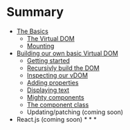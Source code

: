 # Summary

* [The Basics](01-basics/README.md)
    * [The Virtual DOM](01-basics/01-virtual-dom.md)
    * [Mounting](01-basics/02-mounting.md)
* [Building our own basic Virtual DOM](02-building_basic_vdom/README.md)
    * [Getting started](02-building_basic_vdom/01-getting-started.md)
    * [Recursivly build the DOM](02-building_basic_vdom/02-recursively-build-dom.md)
    * [Inspecting our vDOM](02-building_basic_vdom/03-inspecting-our-vdom.md)
    * [Adding properties](02-building_basic_vdom/04-adding-props.md)
    * [Displaying text](02-building_basic_vdom/05-displaying-text.md)
    * [Mighty components](02-building_basic_vdom/06-mighty-components.md)
    * [The component class](02-building_basic_vdom/07-component-class.md)
    * Updating/patching (coming soon)
* React.js (coming soon)
    *
    *
    *
